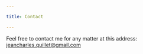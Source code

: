 ```yaml
---

title: Contact

---
```


Feel free to contact me for any matter at this address:
[jeancharles.quillet@gmail.com](mailto:jeancharles.quillet@gmail.com)

